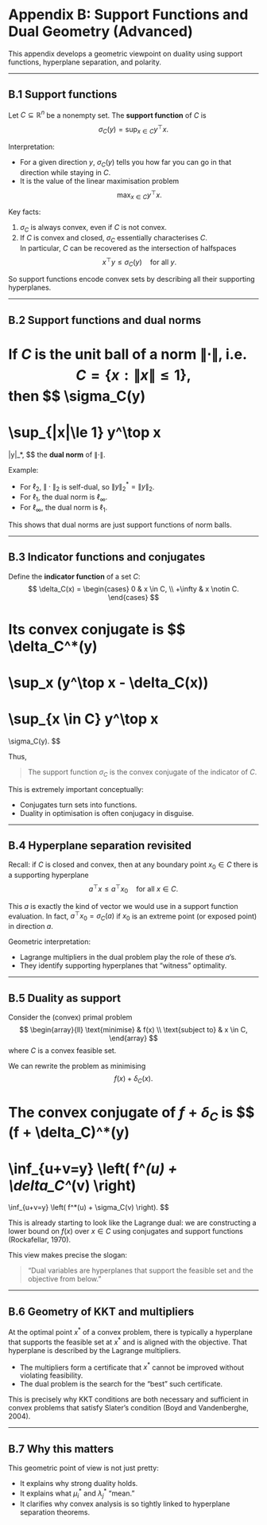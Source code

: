 # Appendix B: Support Functions and Dual Geometry (Advanced)

This appendix develops a geometric viewpoint on duality using support functions, hyperplane separation, and polarity.

---

## B.1 Support functions

Let $C \subseteq \mathbb{R}^n$ be a nonempty set. The **support function** of $C$ is
$$
\sigma_C(y) = \sup_{x \in C} y^\top x.
$$

Interpretation:

- For a given direction $y$, $\sigma_C(y)$ tells you how far you can go in that direction while staying in $C$.
- It is the value of the linear maximisation problem
  $$
  \max_{x \in C} y^\top x.
  $$

Key facts:

1. $\sigma_C$ is always convex, even if $C$ is not convex.
2. If $C$ is convex and closed, $\sigma_C$ essentially characterises $C$.  
   In particular, $C$ can be recovered as the intersection of halfspaces
   $$
   x^\top y \le \sigma_C(y)\quad \text{for all } y.
   $$

So support functions encode convex sets by describing all their supporting hyperplanes.

---

## B.2 Support functions and dual norms

If $C$ is the unit ball of a norm $\|\cdot\|$, i.e.
$$
C = \{ x : \|x\| \le 1 \},
$$
then
$$
\sigma_C(y)
=
\sup_{\|x\|\le 1} y^\top x
=
\|y\|_*,
$$
the **dual norm** of $\|\cdot\|$.

Example:

- For $\ell_2$, $\|\cdot\|_2$ is self-dual, so $\|y\|_2^* = \|y\|_2$.
- For $\ell_1$, the dual norm is $\ell_\infty$.
- For $\ell_\infty$, the dual norm is $\ell_1$.

This shows that dual norms are just support functions of norm balls.

---

## B.3 Indicator functions and conjugates

Define the **indicator function** of a set $C$:
$$
\delta_C(x) =
\begin{cases}
0 & x \in C, \\
+\infty & x \notin C.
\end{cases}
$$

Its convex conjugate is
$$
\delta_C^*(y)
=
\sup_x (y^\top x - \delta_C(x))
=
\sup_{x \in C} y^\top x
=
\sigma_C(y).
$$

Thus,
> The support function $\sigma_C$ is the convex conjugate of the indicator of $C$.

This is extremely important conceptually:

- Conjugates turn sets into functions.
- Duality in optimisation is often conjugacy in disguise.

---

## B.4 Hyperplane separation revisited

Recall: if $C$ is closed and convex, then at any boundary point $x_0 \in C$ there is a supporting hyperplane
$$
a^\top x \le a^\top x_0
\quad \text{for all } x \in C.
$$

This $a$ is exactly the kind of vector we would use in a support function evaluation. In fact, $a^\top x_0 = \sigma_C(a)$ if $x_0$ is an extreme point (or exposed point) in direction $a$.

Geometric interpretation:

- Lagrange multipliers in the dual problem play the role of these $a$’s.
- They identify supporting hyperplanes that “witness” optimality.

---

## B.5 Duality as support

Consider the (convex) primal problem
$$
\begin{array}{ll}
\text{minimise} & f(x) \\
\text{subject to} & x \in C,
\end{array}
$$
where $C$ is a convex feasible set.

We can rewrite the problem as minimising
$$
f(x) + \delta_C(x).
$$

The convex conjugate of $f + \delta_C$ is
$$
(f + \delta_C)^*(y)
=
\inf_{u+v=y} \left( f^*(u) + \delta_C^*(v) \right)
=
\inf_{u+v=y} \left( f^*(u) + \sigma_C(v) \right).
$$

This is already starting to look like the Lagrange dual: we are constructing a lower bound on $f(x)$ over $x \in C$ using conjugates and support functions (Rockafellar, 1970).

This view makes precise the slogan:
> “Dual variables are hyperplanes that support the feasible set and the objective from below.”

---

## B.6 Geometry of KKT and multipliers

At the optimal point $x^*$ of a convex problem, there is typically a hyperplane that supports the feasible set at $x^*$ and is aligned with the objective. That hyperplane is described by the Lagrange multipliers.

- The multipliers form a certificate that $x^*$ cannot be improved without violating feasibility.
- The dual problem is the search for the “best” such certificate.

This is precisely why KKT conditions are both necessary and sufficient in convex problems that satisfy Slater’s condition (Boyd and Vandenberghe, 2004).

---

## B.7 Why this matters

This geometric point of view is not just pretty:

- It explains why strong duality holds.
- It explains what $\mu_i^*$ and $\lambda_j^*$ “mean.”
- It clarifies why convex analysis is so tightly linked to hyperplane separation theorems.



<!-- # F.2 Support Functions and Dual Geometry

Support functions are one of the most elegant bridges between convex sets and linear optimization. For any convex set, they describe its **extent in a given direction** — and thus appear naturally in:

- Duality theory and convex conjugates (see Section D.1)  
- Norm analysis and dual norms (Section A.4 and A.5)  
- Subgradient calculations and optimality conditions (Section A.7 and Section D.3)  
- Projection and cutting-plane algorithms in high-dimensional optimization  

Geometrically, a support function tells you:  
> *How far can I go in direction $y$ and still remain inside the set $C$?*

---

## Definition and Geometry

Let $C \subseteq \mathbb{R}^n$ be a nonempty convex set. The **support function** $\sigma_C : \mathbb{R}^n \to \mathbb{R}$ is defined as:

$$
\sigma_C(y) = \sup_{x \in C} \langle y, x \rangle
$$

- $y$ is the direction vector.  
- $\langle y, x \rangle$ is the inner product (see Section A.2).  
- $\sigma_C(y)$ gives the **maximum projection** of $C$ along direction $y$.

It corresponds to the **furthest point of $C$** in direction $y$, and hence defines a **supporting hyperplane** to the set.

---

## Key Properties

- **Positive Homogeneity**:  
  $$
  \sigma_C(\alpha y) = \alpha \sigma_C(y) \quad \text{for } \alpha \ge 0
  $$
- **Convexity**:  
  $$
  \sigma_C(y_1 + y_2) \le \sigma_C(y_1) + \sigma_C(y_2)
  $$
- **Attainment**: If $C$ is closed and bounded (compact), the supremum is attained — the max is reached at some $x^\star \in C$.  
- **Set Representation**:  
  Every closed convex set can be recovered from its support function:
  $$
  C = \{ x \in \mathbb{R}^n \mid \langle y, x \rangle \le \sigma_C(y) \quad \forall y \in \mathbb{R}^n \}
  $$

---

## Computation and Intuition

To compute $\sigma_C(y)$:

1. **Specify the convex set** $C$ (e.g., a ball, polytope, or feasible region).
2. **Fix the direction** $y \in \mathbb{R}^n$.
3. **Maximize the dot product** $\langle y, x \rangle$ over $x \in C$.

This is a **linear program** over $C$.

### Links to Optimization:
- In duality theory (Section D.1), linear functionals $\langle y, x \rangle$ are used to lower-bound convex functions — support functions arise naturally.
- For constraint sets defined by indicator functions (Section A.8), the support function is their **convex conjugate**:
  $$
  \sigma_C = \delta_C^*
  $$

---

## Examples

### Example 1: $\ell_2$ Unit Ball

Let $C = \{ x \mid \|x\|_2 \le 1 \}$

Then the support function is:

$$
\sigma_C(y) = \sup_{\|x\|_2 \le 1} \langle y, x \rangle = \|y\|_2
$$

**Interpretation**: the farthest point in direction $y$ lies on the boundary and aligns with $y$.

👉 This reveals that the support function of a norm ball gives the **dual norm** — see Section A.4.

---

### Example 2: $\ell_1$ Unit Ball

Let $C = \{ x \mid \|x\|_1 \le 1 \}$

Then:

$$
\sigma_C(y) = \|y\|_\infty
$$

**Intuition**: in direction $y$, the maximal point in $C$ aligns with the coordinate having largest magnitude.

This dual norm relationship is fundamental in **sparsity-inducing optimization** (e.g., LASSO in Section F.1).

---

### Example 3: Polytope (Convex Hull)

Let $C = \text{conv}\{v_1, \dots, v_m\}$

Then:

$$
\sigma_C(y) = \max_{i=1,\dots,m} \langle y, v_i \rangle
$$

**Interpretation**: the maximum projection occurs at one of the vertices of the polytope.

In LP problems (see Section C.3), this is how extreme points determine optimal solutions.

---

## Applications in Optimization

### 🔄 Duality and Convex Conjugates

The support function is the **Fenchel conjugate** of an indicator function:

$$
\sigma_C(y) = \delta_C^*(y)
$$

This connection underpins many dual optimization frameworks, including **saddle-point methods**, **dual norms**, and **variational formulations**.

---

### 📐 Dual Norms

For any norm $\|\cdot\|$, the support function of its unit ball gives the **dual norm**:

$$
\sigma_{B}(y) = \sup_{\|x\| \le 1} \langle y, x \rangle = \|y\|_*
$$

See Section A.5 for the definition of dual norms, and Section C.1 for how they affect **step sizes and convergence geometry**.

---

### 📏 Geometric Use Cases

- Compute **distances to sets** via duality.  
- Generate **separating hyperplanes** for convex sets.  
- Implement **projection algorithms** (e.g., mirror descent in Section K.1).  
- Construct **robust constraints** and worst-case bounds in uncertainty modeling (see Section E.2).

---

## Summary and Takeaways

- The support function $\sigma_C(y)$ measures **how far a convex set extends in direction $y$**.
- It is always **convex, positively homogeneous, and subadditive**.
- Support functions appear in:
  - **Duality theory** via convex conjugates  
  - **Norm analysis** via dual norms  
  - **Subgradients and projections**  
  - **Constraint representations** and recovery of convex sets
- For **norm balls**, $\sigma_C$ gives the **dual norm**.  
- For **polytopes**, $\sigma_C$ is the max over vertices.  
- For **machine learning**, support functions help model constraints, regularization penalties, and geometric algorithms.

**Mental model**:  
Think of a support function as a “radar scan” — it tells you the furthest point of a convex set in any given direction.
 -->
